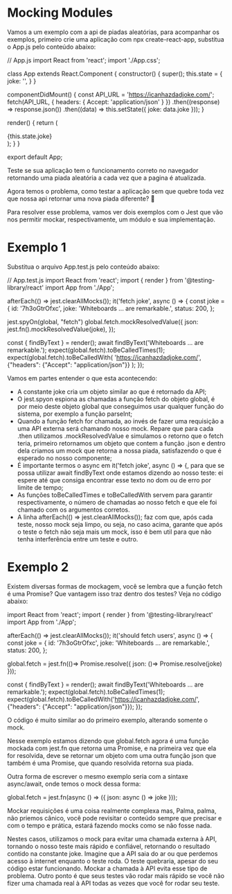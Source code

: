 # Mocking Modules
Vamos a um exemplo com a api de piadas aleatórias, para acompanhar os exemplos, primeiro crie uma aplicação com npx create-react-app, substitua o App.js pelo conteúdo abaixo:

// App.js
import React from 'react';
import './App.css';

class App extends React.Component {
  constructor() {
    super();
    this.state = {
      joke: '',
    }
  }

  componentDidMount() {
    const API_URL = 'https://icanhazdadjoke.com/';
    fetch(API_URL, { headers: { Accept: 'application/json' } })
      .then((response) => response.json())
      .then((data) => this.setState({ joke: data.joke }));
  }

  render() {
    return (
      <div className="App">
        {this.state.joke}
      </div>
    );
  }
}

export default App;

Teste se sua aplicação tem o funcionamento correto no navegador retornando uma piada aleatória a cada vez que a pagina é atualizada.

Agora temos o problema, como testar a aplicação sem que quebre toda vez que nossa api retornar uma nova piada diferente? 🤔

Para resolver esse problema, vamos ver dois exemplos com o Jest que vão nos permitir mockar, respectivamente, um módulo e sua implementação.

# Exemplo 1
Substitua o arquivo App.test.js pelo conteúdo abaixo:

// App.test.js
import React from 'react';
import { render } from '@testing-library/react'
import App from './App';

afterEach(() => jest.clearAllMocks());
it('fetch joke', async () => {
  const joke = {
    id: '7h3oGtrOfxc',
    joke: 'Whiteboards ... are remarkable.',
    status: 200,
  };

  jest.spyOn(global, "fetch")
  global.fetch.mockResolvedValue({
    json: jest.fn().mockResolvedValue(joke),
  });

  const { findByText } = render(<App />);
  await findByText('Whiteboards ... are remarkable.');
  expect(global.fetch).toBeCalledTimes(1);
  expect(global.fetch).toBeCalledWith(
    'https://icanhazdadjoke.com/',
    {"headers": {"Accept": "application/json"}}
  );
});

Vamos em partes entender o que esta acontecendo:
- A constante joke cria um objeto similar ao que é retornado da API;
- O jest.spyon espiona as chamadas a função fetch do objeto global, é por meio deste objeto global que conseguimos usar qualquer função do sistema, por exemplo a função parseInt;
- Quando a função fetch for chamada, ao invés de fazer uma requisição a uma API externa será chamando nosso mock. Repare que para cada .then utilizamos .mockResolvedValue e simulamos o retorno que o fetch teria, primeiro retornamos um objeto que contem a função .json e dentro dela criamos um mock que retorna a nossa piada, satisfazendo o que é esperado no nosso componente;
- É importante termos o async em it('fetch joke', async () => {, para que se possa utilizar await findByText onde estamos dizendo ao nosso teste: ei espere até que consiga encontrar esse texto no dom ou de erro por limite de tempo;
- As funções toBeCalledTimes e toBeCalledWith servem para garantir respectivamente, o número de chamadas ao nosso fetch e que ele foi chamado com os argumentos corretos.
- A linha afterEach(() => jest.clearAllMocks()); faz com que, após cada teste, nosso mock seja limpo, ou seja, no caso acima, garante que após o teste o fetch não seja mais um mock, isso é bem util para que não tenha interferência entre um teste e outro.

# Exemplo 2
Existem diversas formas de mockagem, você se lembra que a função fetch é uma Promise? Que vantagem isso traz dentro dos testes? Veja no código abaixo:

import React from 'react';
import { render } from '@testing-library/react'
import App from './App';

afterEach(() => jest.clearAllMocks());
it('should fetch users', async () => {
  const joke = {
    id: '7h3oGtrOfxc',
    joke: 'Whiteboards ... are remarkable.',
    status: 200,
  };

  global.fetch = jest.fn(()=>
  Promise.resolve({
    json: ()=> Promise.resolve(joke)
  }));

  const { findByText } = render(<App />);
  await findByText('Whiteboards ... are remarkable.');
  expect(global.fetch).toBeCalledTimes(1);
  expect(global.fetch).toBeCalledWith('https://icanhazdadjoke.com/', {"headers": {"Accept": "application/json"}});
});

O código é muito similar ao do primeiro exemplo, alterando somente o mock.

Nesse exemplo estamos dizendo que global.fetch agora é uma função mockada com jest.fn que retorna uma Promise, e na primeira vez que ela for resolvida, deve se retornar um objeto com uma outra função json que também é uma Promise, que quando resolvida retorna sua piada.

Outra forma de escrever o mesmo exemplo seria com a sintaxe async/await, onde temos o mock dessa forma:

global.fetch = jest.fn(async () => ({
  json: async () => joke
}));

Mockar requisições é uma coisa realmente complexa mas, Palma, palma, não priemos cânico, você pode revisitar o conteúdo sempre que precisar e com o tempo e prática, estará fazendo mocks como se não fosse nada.

Nestes casos, utilizamos o mock para evitar uma chamada externa à API, tornando o nosso teste mais rápido e confiável, retornando o resultado contido na constante joke. Imagine que a API saia do ar ou que perdemos acesso à internet enquanto o teste roda. O teste quebraria, apesar do seu código estar funcionando. Mockar a chamada à API evita esse tipo de problema. Outro ponto é que seus testes vão rodar mais rápido se você não fizer uma chamada real à API todas as vezes que você for rodar seu teste.